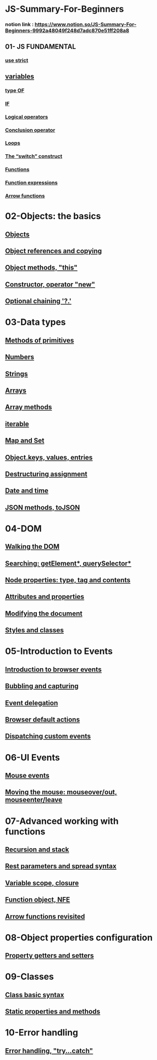 # JS-Summary-For-Beginners
### notion link : https://www.notion.so/JS-Summary-For-Beginners-9992a48049f248d7adc870e51ff208a8

## 01- JS FUNDAMENTAL

### [use strict](https://www.notion.so/01-JS-FUNDAMENTAL-ad0881f9112e446287bc23379dbe9ffe)

## [variables](https://www.notion.so/01-JS-FUNDAMENTAL-ad0881f9112e446287bc23379dbe9ffe)

### [type OF](https://www.notion.so/01-JS-FUNDAMENTAL-ad0881f9112e446287bc23379dbe9ffe)

### [IF](https://www.notion.so/01-JS-FUNDAMENTAL-ad0881f9112e446287bc23379dbe9ffe)

### [Logical operators](https://www.notion.so/01-JS-FUNDAMENTAL-ad0881f9112e446287bc23379dbe9ffe)

### [Conclusion operator](https://www.notion.so/01-JS-FUNDAMENTAL-ad0881f9112e446287bc23379dbe9ffe)

### [Loops](https://www.notion.so/01-JS-FUNDAMENTAL-ad0881f9112e446287bc23379dbe9ffe)

### [The “switch” construct](https://www.notion.so/01-JS-FUNDAMENTAL-ad0881f9112e446287bc23379dbe9ffe)

### [Functions](https://www.notion.so/01-JS-FUNDAMENTAL-ad0881f9112e446287bc23379dbe9ffe)

### [Function expressions](https://www.notion.so/01-JS-FUNDAMENTAL-ad0881f9112e446287bc23379dbe9ffe)

### [Arrow functions](https://www.notion.so/01-JS-FUNDAMENTAL-ad0881f9112e446287bc23379dbe9ffe)

# 02-Objects: the basics

## [Objects](https://www.notion.so/02-Objects-the-basics-ee5a64525e32453c8bdb8393b2060a86)

## [Object references and copying](https://www.notion.so/02-Objects-the-basics-ee5a64525e32453c8bdb8393b2060a86)

## [Object methods, "this"](https://www.notion.so/02-Objects-the-basics-ee5a64525e32453c8bdb8393b2060a86)

## [Constructor, operator "new"](https://www.notion.so/02-Objects-the-basics-ee5a64525e32453c8bdb8393b2060a86)

## [Optional chaining '?.'](https://www.notion.so/02-Objects-the-basics-ee5a64525e32453c8bdb8393b2060a86)

# 03-Data types

## [Methods of primitives](https://www.notion.so/03-Data-types-289a5a4ebb1d4107bb113c76f8c724b4)

## [Numbers](https://www.notion.so/03-Data-types-289a5a4ebb1d4107bb113c76f8c724b4)

## [Strings](https://www.notion.so/03-Data-types-289a5a4ebb1d4107bb113c76f8c724b4)

## [Arrays](https://www.notion.so/03-Data-types-289a5a4ebb1d4107bb113c76f8c724b4)

## [Array methods](https://www.notion.so/03-Data-types-289a5a4ebb1d4107bb113c76f8c724b4)

## [iterable](https://www.notion.so/03-Data-types-289a5a4ebb1d4107bb113c76f8c724b4)

## [Map and Set](https://www.notion.so/03-Data-types-289a5a4ebb1d4107bb113c76f8c724b4)

## [Object.keys, values, entries](https://www.notion.so/03-Data-types-289a5a4ebb1d4107bb113c76f8c724b4)

## [Destructuring assignment](https://www.notion.so/03-Data-types-289a5a4ebb1d4107bb113c76f8c724b4)

## [Date and time](https://www.notion.so/03-Data-types-289a5a4ebb1d4107bb113c76f8c724b4)

## [JSON methods, toJSON](https://www.notion.so/03-Data-types-289a5a4ebb1d4107bb113c76f8c724b4)

# 04-DOM

## [Walking the DOM](https://www.notion.so/04-DOM-a88e5daee0e148c4ba1cf2431dde7e53)

## [Searching: getElement*, querySelector*](https://www.notion.so/04-DOM-a88e5daee0e148c4ba1cf2431dde7e53)

## [Node properties: type, tag and contents](https://www.notion.so/04-DOM-a88e5daee0e148c4ba1cf2431dde7e53)

## [Attributes and properties](https://www.notion.so/04-DOM-a88e5daee0e148c4ba1cf2431dde7e53)

## [Modifying the document](https://www.notion.so/04-DOM-a88e5daee0e148c4ba1cf2431dde7e53)

## [Styles and classes](https://www.notion.so/04-DOM-a88e5daee0e148c4ba1cf2431dde7e53)

# 05-Introduction to Events

## [Introduction to browser events](https://www.notion.so/05-Introduction-to-Events-38b11060f4e44d0aa5eb0d54eb155394)

## [Bubbling and capturing](https://www.notion.so/05-Introduction-to-Events-38b11060f4e44d0aa5eb0d54eb155394)

## [Event delegation](https://www.notion.so/05-Introduction-to-Events-38b11060f4e44d0aa5eb0d54eb155394)

## [Browser default actions](https://www.notion.so/05-Introduction-to-Events-38b11060f4e44d0aa5eb0d54eb155394)

## [Dispatching custom events](https://www.notion.so/05-Introduction-to-Events-38b11060f4e44d0aa5eb0d54eb155394)

# 06-UI Events

## [Mouse events](https://www.notion.so/06-UI-Events-39b26ec9964f404b82a6d39fcf2af2bf)

## [Moving the mouse: mouseover/out, mouseenter/leave](https://www.notion.so/06-UI-Events-39b26ec9964f404b82a6d39fcf2af2bf)

# 07-Advanced working with functions

## [Recursion and stack](https://www.notion.so/07-Advanced-working-with-functions-778bf76ba1aa4f09add60a858efd8797)

## [Rest parameters and spread syntax](https://www.notion.so/07-Advanced-working-with-functions-778bf76ba1aa4f09add60a858efd8797)

## [Variable scope, closure](https://www.notion.so/07-Advanced-working-with-functions-778bf76ba1aa4f09add60a858efd8797)

## [Function object, NFE](https://www.notion.so/07-Advanced-working-with-functions-778bf76ba1aa4f09add60a858efd8797)

## [Arrow functions revisited](https://www.notion.so/07-Advanced-working-with-functions-778bf76ba1aa4f09add60a858efd8797)

# 08-Object properties configuration

## [Property getters and setters](https://www.notion.so/08-Object-properties-configuration-6235477622e945ea8556fceec710a82e)

# 09-Classes

## [Class basic syntax](https://www.notion.so/09-Classes-28fd88f932ff4f32a48e05c512a9244d)

## [Static properties and methods](https://www.notion.so/09-Classes-28fd88f932ff4f32a48e05c512a9244d)

# 10-Error handling

## [Error handling, "try...catch"](https://www.notion.so/10-Error-handling-e9f8918fb9f8467993e7ed2d4751f76c)
